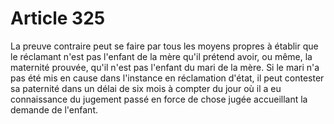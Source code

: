 # Article 325

La preuve contraire peut se faire par tous les moyens propres à établir que le réclamant n'est pas l'enfant de la mère qu'il prétend avoir, ou même, la maternité prouvée, qu'il n'est pas l'enfant du mari de la mère.   Si le mari n'a pas été mis en cause dans l'instance en réclamation d'état, il peut contester sa paternité dans un délai de six mois à compter du jour où il a eu connaissance du jugement passé en force de chose jugée accueillant la demande de l'enfant.